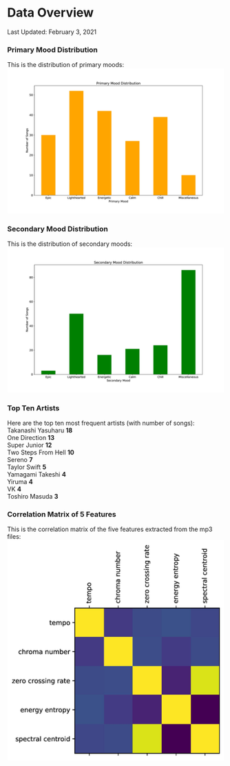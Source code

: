 # Data Overview

Last Updated: February 3, 2021
### Primary Mood Distribution
This is the distribution of primary moods:  
![Primary Mood Distribution](primary_dist.jpg)

### Secondary Mood Distribution
This is the distribution of secondary moods:  
![Secondary Mood Distribution](secondary_dist.jpg)

### Top Ten Artists
Here are the top ten most frequent artists (with number of songs):  
Takanashi Yasuharu     **18**  
One Direction          **13**  
Super Junior           **12**  
Two Steps From Hell    **10**  
Sereno                  **7**  
Taylor Swift            **5**  
Yamagami Takeshi        **4**  
Yiruma                  **4**  
VK                      **4**  
Toshiro Masuda          **3**  

### Correlation Matrix of 5 Features
This is the correlation matrix of the five features extracted from the mp3 files:  
![Correlation Matrix](correlation_matrix.jpg)